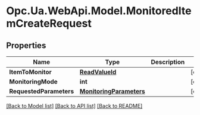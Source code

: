 # Opc.Ua.WebApi.Model.MonitoredItemCreateRequest

## Properties

Name | Type | Description | Notes
------------ | ------------- | ------------- | -------------
**ItemToMonitor** | [**ReadValueId**](ReadValueId.md) |  | [optional] 
**MonitoringMode** | **int** |  | [optional] 
**RequestedParameters** | [**MonitoringParameters**](MonitoringParameters.md) |  | [optional] 

[[Back to Model list]](../README.md#documentation-for-models) [[Back to API list]](../README.md#documentation-for-api-endpoints) [[Back to README]](../README.md)

